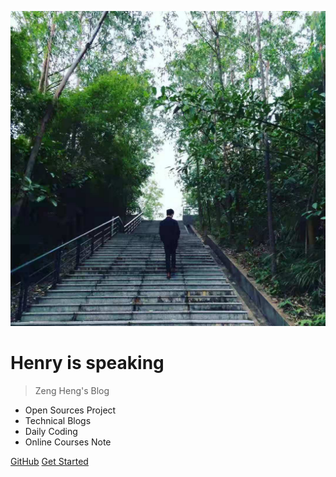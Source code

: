 ![logo](_media/cover.jpg ':size=15%')

# Henry is speaking

> Zeng Heng's Blog

- Open Sources Project
- Technical Blogs
- Daily Coding
- Online Courses Note

[GitHub](https://github.com/henryZe)
[Get Started](./README)